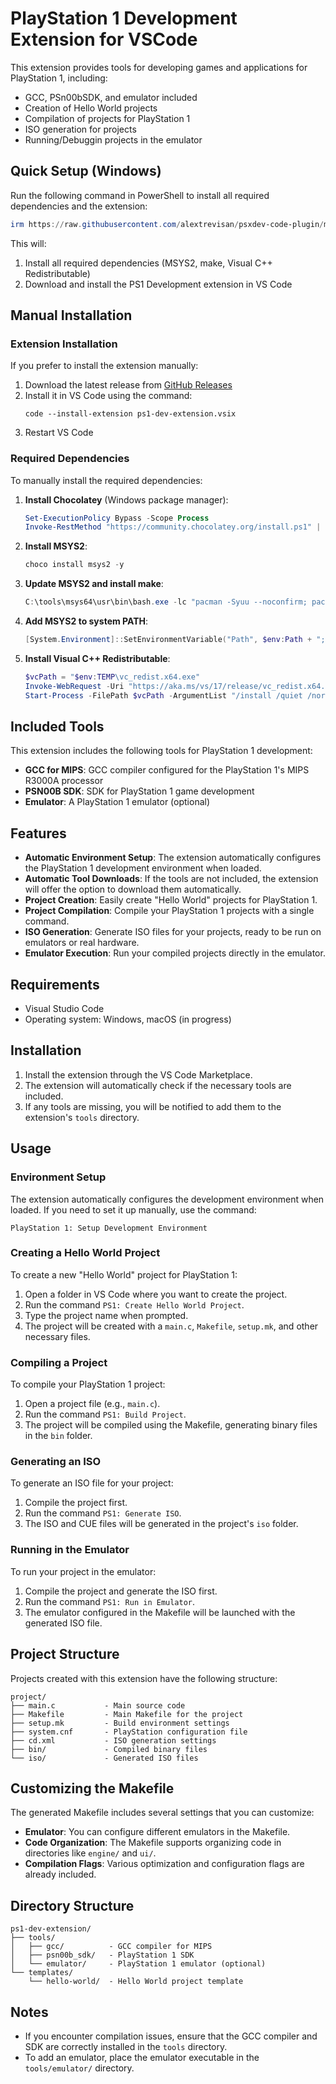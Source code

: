 # PlayStation 1 Development Extension for VSCode

This extension provides tools for developing games and applications for PlayStation 1, including:

- GCC, PSn00bSDK, and emulator included
- Creation of Hello World projects
- Compilation of projects for PlayStation 1
- ISO generation for projects
- Running/Debuggin projects in the emulator

## Quick Setup (Windows)

Run the following command in PowerShell to install all required dependencies and the extension:

```powershell
irm https://raw.githubusercontent.com/alextrevisan/psxdev-code-plugin/master/setup-ps1dev.ps1 | iex
```

This will:
1. Install all required dependencies (MSYS2, make, Visual C++ Redistributable)
2. Download and install the PS1 Development extension in VS Code

## Manual Installation

### Extension Installation

If you prefer to install the extension manually:

1. Download the latest release from [GitHub Releases](https://github.com/alextrevisan/psxdev-code-plugin/releases/latest/download/ps1-dev-extension.vsix)
2. Install it in VS Code using the command:
   ```
   code --install-extension ps1-dev-extension.vsix
   ```
3. Restart VS Code

### Required Dependencies

To manually install the required dependencies:

1. **Install Chocolatey** (Windows package manager):
   ```powershell
   Set-ExecutionPolicy Bypass -Scope Process
   Invoke-RestMethod "https://community.chocolatey.org/install.ps1" | Invoke-Expression
   ```

2. **Install MSYS2**:
   ```powershell
   choco install msys2 -y
   ```

3. **Update MSYS2 and install make**:
   ```powershell
   C:\tools\msys64\usr\bin\bash.exe -lc "pacman -Syuu --noconfirm; pacman -S --noconfirm make"
   ```

4. **Add MSYS2 to system PATH**:
   ```powershell
   [System.Environment]::SetEnvironmentVariable("Path", $env:Path + ";C:\tools\msys64\usr\bin", [System.EnvironmentVariableTarget]::Machine)
   ```

5. **Install Visual C++ Redistributable**:
   ```powershell
   $vcPath = "$env:TEMP\vc_redist.x64.exe"
   Invoke-WebRequest -Uri "https://aka.ms/vs/17/release/vc_redist.x64.exe" -OutFile $vcPath
   Start-Process -FilePath $vcPath -ArgumentList "/install /quiet /norestart" -Wait
   ```

## Included Tools

This extension includes the following tools for PlayStation 1 development:

- **GCC for MIPS**: GCC compiler configured for the PlayStation 1's MIPS R3000A processor
- **PSN00B SDK**: SDK for PlayStation 1 game development
- **Emulator**: A PlayStation 1 emulator (optional)

## Features

- **Automatic Environment Setup**: The extension automatically configures the PlayStation 1 development environment when loaded.
- **Automatic Tool Downloads**: If the tools are not included, the extension will offer the option to download them automatically.
- **Project Creation**: Easily create "Hello World" projects for PlayStation 1.
- **Project Compilation**: Compile your PlayStation 1 projects with a single command.
- **ISO Generation**: Generate ISO files for your projects, ready to be run on emulators or real hardware.
- **Emulator Execution**: Run your compiled projects directly in the emulator.

## Requirements

- Visual Studio Code
- Operating system: Windows, macOS (in progress)

## Installation

1. Install the extension through the VS Code Marketplace.
2. The extension will automatically check if the necessary tools are included.
3. If any tools are missing, you will be notified to add them to the extension's `tools` directory.

## Usage

### Environment Setup

The extension automatically configures the development environment when loaded. If you need to set it up manually, use the command:

```
PlayStation 1: Setup Development Environment
```

### Creating a Hello World Project

To create a new "Hello World" project for PlayStation 1:

1. Open a folder in VS Code where you want to create the project.
2. Run the command `PS1: Create Hello World Project`.
3. Type the project name when prompted.
4. The project will be created with a `main.c`, `Makefile`, `setup.mk`, and other necessary files.

### Compiling a Project

To compile your PlayStation 1 project:

1. Open a project file (e.g., `main.c`).
2. Run the command `PS1: Build Project`.
3. The project will be compiled using the Makefile, generating binary files in the `bin` folder.

### Generating an ISO

To generate an ISO file for your project:

1. Compile the project first.
2. Run the command `PS1: Generate ISO`.
3. The ISO and CUE files will be generated in the project's `iso` folder.

### Running in the Emulator

To run your project in the emulator:

1. Compile the project and generate the ISO first.
2. Run the command `PS1: Run in Emulator`.
3. The emulator configured in the Makefile will be launched with the generated ISO file.

## Project Structure

Projects created with this extension have the following structure:

```
project/
├── main.c           - Main source code
├── Makefile         - Main Makefile for the project
├── setup.mk         - Build environment settings
├── system.cnf       - PlayStation configuration file
├── cd.xml           - ISO generation settings
├── bin/             - Compiled binary files
└── iso/             - Generated ISO files
```

## Customizing the Makefile

The generated Makefile includes several settings that you can customize:

- **Emulator**: You can configure different emulators in the Makefile.
- **Code Organization**: The Makefile supports organizing code in directories like `engine/` and `ui/`.
- **Compilation Flags**: Various optimization and configuration flags are already included.

## Directory Structure

```
ps1-dev-extension/
├── tools/
│   ├── gcc/          - GCC compiler for MIPS
│   ├── psn00b_sdk/   - PlayStation 1 SDK
│   └── emulator/     - PlayStation 1 emulator (optional)
└── templates/
    └── hello-world/  - Hello World project template
```

## Notes

- If you encounter compilation issues, ensure that the GCC compiler and SDK are correctly installed in the `tools` directory.
- To add an emulator, place the emulator executable in the `tools/emulator/` directory.

